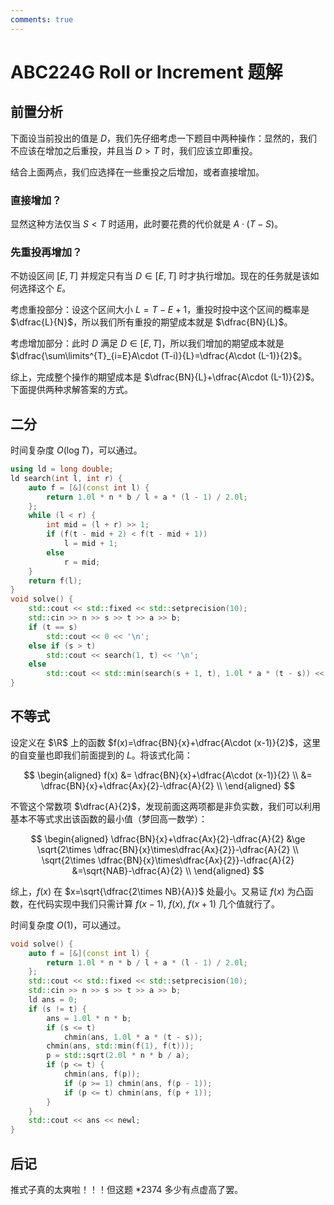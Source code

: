 ```yaml
---
comments: true
---
```


# ABC224G Roll or Increment 题解

## 前置分析

下面设当前投出的值是 $D$，我们先仔细考虑一下题目中两种操作：显然的，我们不应该在增加之后重投，并且当 $D>T$ 时，我们应该立即重投。

结合上面两点，我们应选择在一些重投之后增加，或者直接增加。

### 直接增加？

显然这种方法仅当 $S<T$ 时适用，此时要花费的代价就是 $A\cdot(T-S)$。

### 先重投再增加？

不妨设区间 $[E, T]$ 并规定只有当 $D\in [E, T]$ 时才执行增加。现在的任务就是该如何选择这个 $E$。

考虑重投部分：设这个区间大小 $L=T-E+1$，重投时投中这个区间的概率是 $\dfrac{L}{N}$，所以我们所有重投的期望成本就是 $\dfrac{BN}{L}$。

考虑增加部分：此时 $D$ 满足 $D\in [E, T]$，所以我们增加的期望成本就是 $\dfrac{\sum\limits^{T}_{i=E}A\cdot (T-i)}{L}=\dfrac{A\cdot (L-1)}{2}$。

综上，完成整个操作的期望成本是 $\dfrac{BN}{L}+\dfrac{A\cdot (L-1)}{2}$。下面提供两种求解答案的方式。

## 二分

时间复杂度 $O(\log T)$，可以通过。

``` cpp
using ld = long double;
ld search(int l, int r) {
    auto f = [&](const int l) {
        return 1.0l * n * b / l + a * (l - 1) / 2.0l;
    };
    while (l < r) {
        int mid = (l + r) >> 1;
        if (f(t - mid + 2) < f(t - mid + 1))
            l = mid + 1;
        else
            r = mid;
    }
    return f(l);
}
void solve() {
    std::cout << std::fixed << std::setprecision(10);
    std::cin >> n >> s >> t >> a >> b;
    if (t == s)
        std::cout << 0 << '\n';
    else if (s > t)
        std::cout << search(1, t) << '\n';
    else
        std::cout << std::min(search(s + 1, t), 1.0l * a * (t - s)) << '\n';
}
```

## 不等式

设定义在 $\R$ 上的函数 $f(x)=\dfrac{BN}{x}+\dfrac{A\cdot (x-1)}{2}$，这里的自变量也即我们前面提到的 $L$。将该式化简：

$$
\begin{aligned}
f(x) &= \dfrac{BN}{x}+\dfrac{A\cdot (x-1)}{2} \\
&= \dfrac{BN}{x}+\dfrac{Ax}{2}-\dfrac{A}{2} \\
\end{aligned}
$$

不管这个常数项 $\dfrac{A}{2}$，发现前面这两项都是非负实数，我们可以利用基本不等式求出该函数的最小值（梦回高一数学）：

$$
\begin{aligned}
\dfrac{BN}{x}+\dfrac{Ax}{2}-\dfrac{A}{2} &\ge \sqrt{2\times \dfrac{BN}{x}\times\dfrac{Ax}{2}}-\dfrac{A}{2} \\
\sqrt{2\times \dfrac{BN}{x}\times\dfrac{Ax}{2}}-\dfrac{A}{2} &=\sqrt{NAB}-\dfrac{A}{2} \\
\end{aligned}
$$

综上，$f(x)$ 在 $x=\sqrt{\dfrac{2\times NB}{A}}$ 处最小。又易证 $f(x)$ 为凸函数，在代码实现中我们只需计算 $f(x-1),\ f(x),\ f(x+1)$ 几个值就行了。

时间复杂度 $O(1)$，可以通过。

``` cpp
void solve() {
    auto f = [&](const int l) {
        return 1.0l * n * b / l + a * (l - 1) / 2.0l;
    };
    std::cout << std::fixed << std::setprecision(10);
    std::cin >> n >> s >> t >> a >> b;
    ld ans = 0;
    if (s != t) {
        ans = 1.0l * n * b;
        if (s <= t)
            chmin(ans, 1.0l * a * (t - s));
        chmin(ans, std::min(f(1), f(t)));
        p = std::sqrt(2.0l * n * b / a);
        if (p <= t) {
            chmin(ans, f(p));
            if (p >= 1) chmin(ans, f(p - 1));
            if (p <= t) chmin(ans, f(p + 1));
        }
    }
    std::cout << ans << newl;
}
```

## 后记

推式子真的太爽啦！！！但这题 *2374 多少有点虚高了罢。